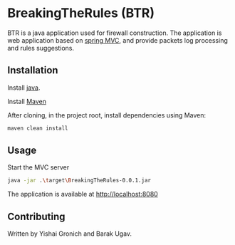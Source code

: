 # BreakingTheRules (BTR)

BTR is a java application used for firewall construction. The application is web application based on [spring MVC](https://docs.spring.io/spring-framework/docs/3.2.x/spring-framework-reference/html/mvc.html), and provide packets log processing and rules suggestions.

## Installation

Install [java](https://www.oracle.com/java/technologies/downloads/).

Install [Maven](https://maven.apache.org/run.html)

After cloning, in the project root, install dependencies using Maven:
```bash
maven clean install
```

## Usage

Start the MVC server
```bash
java -jar .\target\BreakingTheRules-0.0.1.jar
```

The application is available at [http://localhost:8080](http://localhost:8080)

## Contributing
Written by Yishai Gronich and Barak Ugav.

